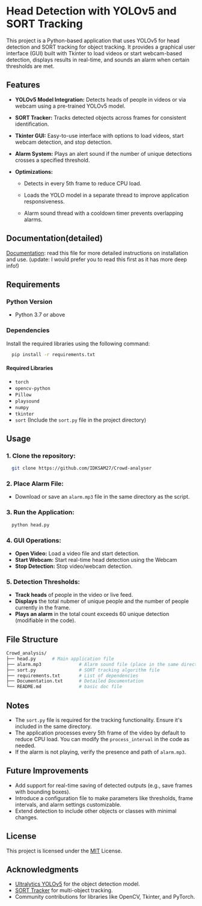 
# Head Detection with YOLOv5 and SORT Tracking

This project is a Python-based application that uses YOLOv5 for head detection and SORT tracking for object tracking. It provides a graphical user interface (GUI) built with Tkinter 
to load videos or start webcam-based detection, displays results in real-time, and sounds an alarm when certain thresholds are met.

## Features

* **YOLOv5 Model Integration:** Detects heads of people in videos or via webcam using a pre-trained YOLOv5 model.

* **SORT Tracker:** Tracks detected objects across frames for consistent identification.

* **Tkinter GUI:** Easy-to-use interface with options to load videos, start webcam detection, and stop detection.

* **Alarm System:** Plays an alert sound if the number of unique detections crosses a specified threshold.

* **Optimizations:**
    
    * Detects in every 5th frame to reduce CPU load.

    * Loads the YOLO model in a separate thread to improve application responsiveness.

    * Alarm sound thread with a cooldown timer prevents overlapping alarms.
    

## Documentation(detailed)

[Documentation](https://github.com/IDKSAM27/Crowd-analyser/blob/main/Documentation.txt): read this file for more detailed instructions on installation and use.
(update: I would prefer you to read this first as it has more deep info!)

## Requirements
### Python Version
* Python 3.7 or above
### Dependencies
Install the required libraries using the following command:
```bash
  pip install -r requirements.txt
```
#### Required Libraries
* `torch`
* `opencv-python`
* `Pillow`
* `playsound`
* `numpy`
* `tkinter`
* `sort` (Include the `sort.py` file in the project directory)


## Usage

### 1. Clone the repository:

```bash
  git clone https://github.com/IDKSAM27/Crowd-analyser
```

### 2. Place Alarm File:
* Download or save an `alarm.mp3` file in the same directory as the script.

### 3. Run the Application:

```bash
  python head.py
```

### 4. GUI Operations:
* **Open Video:** Load a video file and start detection.
* **Start Webcam:** Start real-time head detection using the Webcam
* **Stop Detection:** Stop video/webcam detection.

### 5. Detection Thresholds:
* **Track heads** of people in the video or live feed.
* **Displays** the total nubmer of unique people and the number of people currently in the frame.
* **Plays an alarm** in the total count exceeds 60 unique detection (modifiable in the code).




## File Structure

```graphql
Crowd_analysis/
├── head.py      # Main application file
├── alarm.mp3              # Alarm sound file (place in the same directory)
├── sort.py                # SORT tracking algorithm file
├── requirements.txt       # List of dependencies
├── Documentation.txt      # Detailed Documentation
└── README.md              # basic doc file

```


## Notes

* The `sort.py` file is required for the tracking functionality. Ensure it's included in the same directory.
* The application processes every 5th frame of the video by default to reduce CPU load. You can modify the `process_interval` in the code as needed.
* If the alarm is not playing, verify the presence and path of `alarm.mp3`.


## Future Improvements

* Add support for real-time saving of detected outputs (e.g., save frames with bounding boxes).
* Introduce a configuration file to make parameters like thresholds, frame intervals, and alarm settings customizable.
* Extend detection to include other objects or classes with minimal changes.


## License

This project is licensed under the [MIT](https://choosealicense.com/licenses/mit/) License.




## Acknowledgments

* [Ultralytics YOLOv5](https://github.com/ultralytics/yolov5) for the object detection model.
* [SORT Tracker](https://github.com/abewley/sort) for multi-object tracking.
* Community contributions for libraries like OpenCV, Tkinter, and PyTorch.
